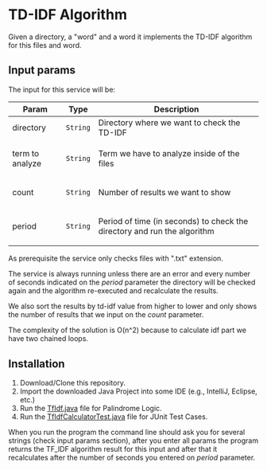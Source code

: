 # TD-IDF Algorithm

Given a directory, a "word" and a word it implements the TD-IDF algorithm for this files and word.

## Input params

The input for this service will be:

<table>
  <thead>
    <tr>
      <th>Param</th><th>Type</th><th>Description</th>
    </tr>
  </thead>
  <tbody>
<tr>
    <td>directory</td><td><code>String</code></td><td>Directory where we want to check the TD-IDF</td>
    </tr><tr>
    <td>term to analyze</td><td><code>String</code></td><td><p>Term we have to analyze inside of the files</td>
    </tr><tr>
    <td>count</td><td><code>String</code></td><td><p>Number of results we want to show</td>
    </tr><tr>
    <td>period</td><td><code>String</code></td><td><p>Period of time (in seconds) to check the directory and run the algorithm</td>
    </tr><tr>
</table>

As prerequisite the service only checks files with ".txt" extension.

The service is always running unless there are an error and every number of seconds indicated on the *period* parameter
the directory will be checked again and the algorithm re-executed and recalculate the results.

We also sort the results by td-idf value from higher to lower and only shows the number of results that we input on the *count*
parameter.

The complexity of the solution is O(n^2) because to calculate idf part we have two chained loops.

## Installation

1. Download/Clone this repository.
2. Import the downloaded Java Project into some IDE (e.g., IntelliJ, Eclipse, etc.)
3. Run the [TfIdf.java](src/com/myolnir/TfIdf.java) file for Palindrome Logic.
4. Run the [TfIdfCalculatorTest.java](test/com/myolnir/TfIdfCalculatorTest.java) file for JUnit Test Cases.

When you run the program the command line should ask you for several strings (check input params section), 
after you enter all params the program returns the TF_IDF algorithm result for this input and after that it recalculates
after the number of seconds you entered on *period* parameter.

